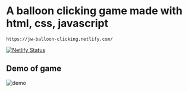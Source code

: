 # A balloon clicking game made with html, css, javascript

```
https://jw-balloon-clicking.netlify.com/
```
[![Netlify Status](https://api.netlify.com/api/v1/badges/f3f3e04a-c20f-43bc-bbd5-2c18c2f65785/deploy-status)](https://app.netlify.com/sites/jw-balloon-clicking/deploys)

## Demo of game
![demo](https://nextagram-backend.s3-ap-southeast-1.amazonaws.com/balloon-clicking.gif)

